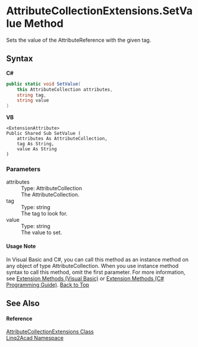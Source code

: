 # AttributeCollectionExtensions.SetValue Method 
 

Sets the value of the AttributeReference with the given tag.

## Syntax

**C#**<br />
``` C#
public static void SetValue(
	this AttributeCollection attributes,
	string tag,
	string value
)
```

**VB**<br />
``` VB
<ExtensionAttribute>
Public Shared Sub SetValue ( 
	attributes As AttributeCollection,
	tag As String,
	value As String
)
```


### Parameters
<dl><dt>attributes</dt><dd>Type: AttributeCollection<br />The AttributeCollection.</dd><dt>tag</dt><dd>Type: string<br />The tag to look for.</dd><dt>value</dt><dd>Type: string<br />The value to set.</dd></dl>

#### Usage Note
In Visual Basic and C#, you can call this method as an instance method on any object of type AttributeCollection. When you use instance method syntax to call this method, omit the first parameter. For more information, see <a href="https://docs.microsoft.com/dotnet/visual-basic/programming-guide/language-features/procedures/extension-methods" target="_blank" rel="noopener noreferrer">Extension Methods (Visual Basic)</a> or <a href="https://docs.microsoft.com/dotnet/csharp/programming-guide/classes-and-structs/extension-methods" target="_blank" rel="noopener noreferrer">Extension Methods (C# Programming Guide)</a>.
<a href="#AttributeCollectionExtensionsSetValue-Method">Back to Top</a>

## See Also


#### Reference
<a href="T_Linq2Acad_AttributeCollectionExtensions.md#AttributeCollectionExtensions-Class">AttributeCollectionExtensions Class</a><br /><a href="N_Linq2Acad.md#Linq2Acad-Namespace">Linq2Acad Namespace</a><br />

